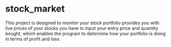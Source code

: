 # stock_market
This project is designed to monitor your stock portfolio
provides you with live prices of your stocks 
you have to input your entry price and quantity bought, which enables the program to determine how your portfolio is doing in terms of profit and loss

